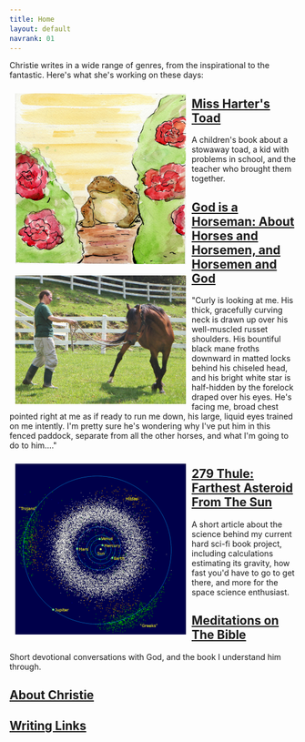 ```yaml
---
title: Home
layout: default
navrank: 01
---
```


Christie writes in a wide range of genres, from the inspirational to the fantastic.  Here's what she's working on these days:

<img style="margin: 10px; float: left;" alt="Miss Harter's Toad Cover Picture" src="images/cover-50percent.jpg" width="300px"/>

## [Miss Harter's Toad](MHT/mht.html)

A children's book about a stowaway toad, a kid with problems in school, and the teacher who brought them together. 

<p class="nofloat" />

<img style="margin: 10px; float: left;" alt="Me and Curly" src="images/mevscurlyfix.jpg" width="300px"/>

## [God is a Horseman: About Horses and Horsemen, and Horsemen and God](GIAH/giah.html)

"Curly is looking at me.  His thick, gracefully curving neck is drawn up over his well-muscled russet shoulders.  His bountiful black mane froths downward in matted locks behind his chiseled head, and his bright white star is half-hidden by the forelock draped over his eyes.   He's facing me, broad chest pointed right at me as if ready to run me down, his large, liquid eyes trained on me intently.  I'm pretty sure he's wondering why I've put him in this fenced paddock, separate from all the other horses, and what I'm going to do to him...."

<p class="nofloat" />

<img style="margin: 10px; float: left;" alt="Map of asteroid positions in the Solar Systems, including the main asteroid belt, trojans, and near-earth asteroids" src="images/InnerSolarSystem-en_from_wikipedia.png" height="300px"/>

## [279 Thule: Farthest Asteroid From The Sun](LFA/279_Thule.html)

A short article about the science behind my current hard sci-fi book project, including calculations estimating its gravity, how fast you'd have to go to get there, and more for the space science enthusiast.

<p class="nofloat" />

## [Meditations on The Bible](MED/meditations2.html)

Short devotional conversations with God, and the book I understand him through.

[About Christie](BIO/bio5.html)
-------------------------------

[Writing Links](WRI/writing.html)
---------------------------------
